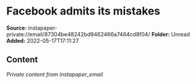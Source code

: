 # Facebook admits its mistakes

**Source:** instapaper-private://email/87304be48242bd9462466a7464cd8f04/
**Folder:** Unread
**Added:** 2022-05-17T17:11:27




## Content
*Private content from instapaper_email*
